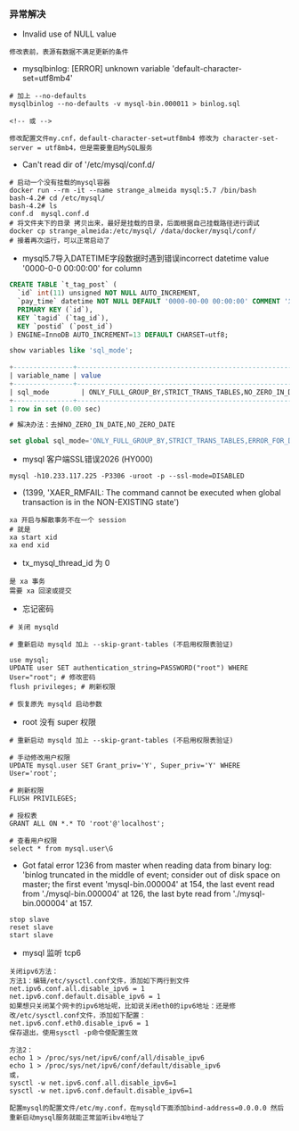 ### 异常解决

- Invalid use of NULL value
```shell
修改表前，表源有数据不满足更新的条件
```

- mysqlbinlog: [ERROR] unknown variable 'default-character-set=utf8mb4'
```shell
# 加上 --no-defaults 
mysqlbinlog --no-defaults -v mysql-bin.000011 > binlog.sql

<!-- 或 -->

修改配置文件my.cnf，default-character-set=utf8mb4 修改为 character-set-server = utf8mb4，但是需要重启MySQL服务
```

- Can't read dir of '/etc/mysql/conf.d/
```shell
# 启动一个没有挂载的mysql容器
docker run --rm -it --name strange_almeida mysql:5.7 /bin/bash
bash-4.2# cd /etc/mysql/
bash-4.2# ls
conf.d	mysql.conf.d
# 将文件夹下的目录 拷贝出来，最好是挂载的目录，后面根据自己挂载路径进行调试
docker cp strange_almeida:/etc/mysql/ /data/docker/mysql/conf/
# 接着再次运行，可以正常启动了
```

- mysql5.7导入DATETIME字段数据时遇到错误incorrect datetime value '0000-0-0 00:00:00' for column 

```sql
CREATE TABLE `t_tag_post` ( 
  `id` int(11) unsigned NOT NULL AUTO_INCREMENT, 
  `pay_time` datetime NOT NULL DEFAULT '0000-00-00 00:00:00' COMMENT '发布时间', 
  PRIMARY KEY (`id`), 
  KEY `tagid` (`tag_id`), 
  KEY `postid` (`post_id`) 
) ENGINE=InnoDB AUTO_INCREMENT=13 DEFAULT CHARSET=utf8; 

show variables like 'sql_mode'; 
 
+---------------+------------------------------------------------------------------------------------------------------------------------------------+ 
| variable_name | value                                                                                                                                                                                        | 
+---------------+------------------------------------------------------------------------------------------------------------------------------------+ 
| sql_mode        | ONLY_FULL_GROUP_BY,STRICT_TRANS_TABLES,NO_ZERO_IN_DATE,NO_ZERO_DATE,ERROR_FOR_DIVISION_BY_ZERO,NO_AUTO_CREATE_USER,NO_ENGINE_SUBSTITUTION | 
+---------------+-------------------------------------------------------------------------------------------------------------------------------------+ 
1 row in set (0.00 sec) 

# 解决办法：去掉NO_ZERO_IN_DATE,NO_ZERO_DATE 

set global sql_mode='ONLY_FULL_GROUP_BY,STRICT_TRANS_TABLES,ERROR_FOR_DIVISION_BY_ZERO,NO_AUTO_CREATE_USER,NO_ENGINE_SUBSTITUTION'; 
```

- mysql 客户端SSL错误2026 (HY000) 
```shell
mysql -h10.233.117.225 -P3306 -uroot -p --ssl-mode=DISABLED
```

- (1399, 'XAER_RMFAIL: The command cannot be executed when global transaction is in the  NON-EXISTING state')
```shell
xa 开启与解散事务不在一个 session
# 就是
xa start xid
xa end xid
```

- tx_mysql_thread_id 为 0
```shell
是 xa 事务
需要 xa 回滚或提交
```

- 忘记密码
```shell
# 关闭 mysqld

# 重新启动 mysqld 加上 --skip-grant-tables (不启用权限表验证)

use mysql;
UPDATE user SET authentication_string=PASSWORD("root") WHERE User="root"; # 修改密码
flush privileges; # 刷新权限

# 恢复原先 mysqld 启动参数
```

- root 没有 super 权限
```shell
# 重新启动 mysqld 加上 --skip-grant-tables (不启用权限表验证)

# 手动修改用户权限
UPDATE mysql.user SET Grant_priv='Y', Super_priv='Y' WHERE User='root';

# 刷新权限
FLUSH PRIVILEGES;

# 授权表
GRANT ALL ON *.* TO 'root'@'localhost';

# 查看用户权限
select * from mysql.user\G
```

- Got fatal error 1236 from master when reading data from binary log: 'binlog truncated in the middle of event; consider out of disk space on master; the first event 'mysql-bin.000004' at 154, the last event read from './mysql-bin.000004' at 126, the last byte read from './mysql-bin.000004' at 157.
```shell
stop slave
reset slave
start slave
```

- mysql 监听 tcp6
```shell
关闭ipv6方法：
方法1：编辑/etc/sysctl.conf文件，添加如下两行到文件
net.ipv6.conf.all.disable_ipv6 = 1
net.ipv6.conf.default.disable_ipv6 = 1
如果想只关闭某个网卡的ipv6地址呢，比如说关闭eth0的ipv6地址：还是修改/etc/sysctl.conf文件，添加如下配置：
net.ipv6.conf.eth0.disable_ipv6 = 1
保存退出，使用sysctl -p命令使配置生效

方法2：
echo 1 > /proc/sys/net/ipv6/conf/all/disable_ipv6
echo 1 > /proc/sys/net/ipv6/conf/default/disable_ipv6
或，
sysctl -w net.ipv6.conf.all.disable_ipv6=1
sysctl -w net.ipv6.conf.default.disable_ipv6=1

配置mysql的配置文件/etc/my.conf，在mysqld下面添加bind-address=0.0.0.0 然后重新启动mysql服务就能正常监听ibv4地址了
```

